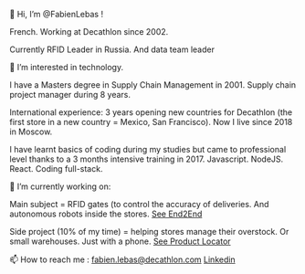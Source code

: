👋 Hi, I’m @FabienLebas !

French. Working at Decathlon since 2002.

Currently RFID Leader in Russia. And data team leader

👀 I’m interested in technology. 

I have a Masters degree in Supply Chain Management in 2001. Supply chain project manager during 8 years.

International experience: 3 years opening new countries for Decathlon (the first store in a new country = Mexico, San Francisco). Now I live since 2018 in Moscow.

I have learnt basics of coding during my studies but came to professional level thanks to a 3 months intensive training in 2017. Javascript. NodeJS. React. Coding full-stack.

🌱 I’m currently working on: 

Main subject = RFID gates (to control the accuracy of deliveries. And autonomous robots inside the stores. [See End2End](https://www.youtube.com/watch?v=Kbi0JGALp0Q&t=8s)

Side project (10% of my time) = helping stores manage their overstock. Or small warehouses. Just with a phone. [See Product Locator](https://www.youtube.com/watch?v=l9I4zJUXAFU&t=5s)

📫 How to reach me : 
fabien.lebas@decathlon.com
[Linkedin](https://fr.linkedin.com/in/fabien-lebas-a0770a4a)

<!---
FabienLebas/FabienLebas is a ✨ special ✨ repository because its `README.md` (this file) appears on your GitHub profile.
You can click the Preview link to take a look at your changes.
--->
